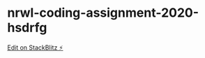 # nrwl-coding-assignment-2020-hsdrfg

[Edit on StackBlitz ⚡️](https://stackblitz.com/edit/nrwl-coding-assignment-2020-hsdrfg)